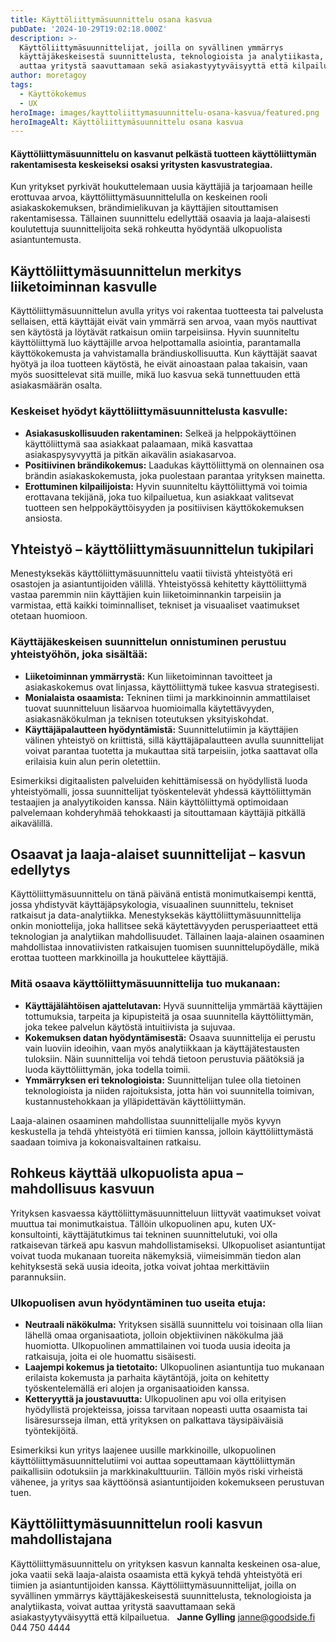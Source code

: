 ```yaml
---
title: Käyttöliittymäsuunnittelu osana kasvua
pubDate: '2024-10-29T19:02:18.000Z'
description: >-
  Käyttöliittymäsuunnittelijat, joilla on syvällinen ymmärrys
  käyttäjäkeskeisestä suunnittelusta, teknologioista ja analytiikasta, voivat
  auttaa yritystä saavuttamaan sekä asiakastyytyväisyyttä että kilpailuetua.
author: moretagoy
tags:
  - Käyttökokemus
  - UX
heroImage: images/kayttoliittymasuunnittelu-osana-kasvua/featured.png
heroImageAlt: Käyttöliittymäsuunnittelu osana kasvua
---
```


#### Käyttöliittymäsuunnittelu on kasvanut pelkästä tuotteen käyttöliittymän rakentamisesta keskeiseksi osaksi yritysten kasvustrategiaa.

Kun yritykset pyrkivät houkuttelemaan uusia käyttäjiä ja tarjoamaan heille erottuvaa arvoa, käyttöliittymäsuunnittelulla on keskeinen rooli asiakaskokemuksen, brändimielikuvan ja käyttäjien sitouttamisen rakentamisessa. Tällainen suunnittelu edellyttää osaavia ja laaja-alaisesti koulutettuja suunnittelijoita sekä rohkeutta hyödyntää ulkopuolista asiantuntemusta.

## Käyttöliittymäsuunnittelun merkitys liiketoiminnan kasvulle

Käyttöliittymäsuunnittelun avulla yritys voi rakentaa tuotteesta tai palvelusta sellaisen, että käyttäjät eivät vain ymmärrä sen arvoa, vaan myös nauttivat sen käytöstä ja löytävät ratkaisun omiin tarpeisiinsa. Hyvin suunniteltu käyttöliittymä luo käyttäjille arvoa helpottamalla asiointia, parantamalla käyttökokemusta ja vahvistamalla brändiuskollisuutta. Kun käyttäjät saavat hyötyä ja iloa tuotteen käytöstä, he eivät ainoastaan palaa takaisin, vaan myös suosittelevat sitä muille, mikä luo kasvua sekä tunnettuuden että asiakasmäärän osalta.

### Keskeiset hyödyt käyttöliittymäsuunnittelusta kasvulle:

-   **Asiakasuskollisuuden rakentaminen:** Selkeä ja helppokäyttöinen käyttöliittymä saa asiakkaat palaamaan, mikä kasvattaa asiakaspysyvyyttä ja pitkän aikavälin asiakasarvoa.
-   **Positiivinen brändikokemus:** Laadukas käyttöliittymä on olennainen osa brändin asiakaskokemusta, joka puolestaan parantaa yrityksen mainetta.
-   **Erottuminen kilpailijoista:** Hyvin suunniteltu käyttöliittymä voi toimia erottavana tekijänä, joka tuo kilpailuetua, kun asiakkaat valitsevat tuotteen sen helppokäyttöisyyden ja positiivisen käyttökokemuksen ansiosta.

## Yhteistyö – käyttöliittymäsuunnittelun tukipilari

Menestyksekäs käyttöliittymäsuunnittelu vaatii tiivistä yhteistyötä eri osastojen ja asiantuntijoiden välillä. Yhteistyössä kehitetty käyttöliittymä vastaa paremmin niin käyttäjien kuin liiketoiminnankin tarpeisiin ja varmistaa, että kaikki toiminnalliset, tekniset ja visuaaliset vaatimukset otetaan huomioon.

### Käyttäjäkeskeisen suunnittelun onnistuminen perustuu yhteistyöhön, joka sisältää:

-   **Liiketoiminnan ymmärrystä:** Kun liiketoiminnan tavoitteet ja asiakaskokemus ovat linjassa, käyttöliittymä tukee kasvua strategisesti.
-   **Monialaista osaamista:** Tekninen tiimi ja markkinoinnin ammattilaiset tuovat suunnitteluun lisäarvoa huomioimalla käytettävyyden, asiakasnäkökulman ja teknisen toteutuksen yksityiskohdat.
-   **Käyttäjäpalautteen hyödyntämistä:** Suunnittelutiimin ja käyttäjien välinen yhteistyö on kriittistä, sillä käyttäjäpalautteen avulla suunnittelijat voivat parantaa tuotetta ja mukauttaa sitä tarpeisiin, jotka saattavat olla erilaisia kuin alun perin oletettiin.

Esimerkiksi digitaalisten palveluiden kehittämisessä on hyödyllistä luoda yhteistyömalli, jossa suunnittelijat työskentelevät yhdessä käyttöliittymän testaajien ja analyytikoiden kanssa. Näin käyttöliittymä optimoidaan palvelemaan kohderyhmää tehokkaasti ja sitouttamaan käyttäjiä pitkällä aikavälillä.

## Osaavat ja laaja-alaiset suunnittelijat – kasvun edellytys

Käyttöliittymäsuunnittelu on tänä päivänä entistä monimutkaisempi kenttä, jossa yhdistyvät käyttäjäpsykologia, visuaalinen suunnittelu, tekniset ratkaisut ja data-analytiikka. Menestyksekäs käyttöliittymäsuunnittelija onkin moniottelija, joka hallitsee sekä käytettävyyden perusperiaatteet että teknologian ja analytiikan mahdollisuudet. Tällainen laaja-alainen osaaminen mahdollistaa innovatiivisten ratkaisujen tuomisen suunnittelupöydälle, mikä erottaa tuotteen markkinoilla ja houkuttelee käyttäjiä.

### Mitä osaava käyttöliittymäsuunnittelija tuo mukanaan:

-   **Käyttäjälähtöisen ajattelutavan:** Hyvä suunnittelija ymmärtää käyttäjien tottumuksia, tarpeita ja kipupisteitä ja osaa suunnitella käyttöliittymän, joka tekee palvelun käytöstä intuitiivista ja sujuvaa.
-   **Kokemuksen datan hyödyntämisestä:** Osaava suunnittelija ei perustu vain luoviin ideoihin, vaan myös analytiikkaan ja käyttäjätestausten tuloksiin. Näin suunnittelija voi tehdä tietoon perustuvia päätöksiä ja luoda käyttöliittymän, joka todella toimii.
-   **Ymmärryksen eri teknologioista:** Suunnittelijan tulee olla tietoinen teknologioista ja niiden rajoituksista, jotta hän voi suunnitella toimivan, kustannustehokkaan ja ylläpidettävän käyttöliittymän.

Laaja-alainen osaaminen mahdollistaa suunnittelijalle myös kyvyn keskustella ja tehdä yhteistyötä eri tiimien kanssa, jolloin käyttöliittymästä saadaan toimiva ja kokonaisvaltainen ratkaisu.

## Rohkeus käyttää ulkopuolista apua – mahdollisuus kasvuun

Yrityksen kasvaessa käyttöliittymäsuunnitteluun liittyvät vaatimukset voivat muuttua tai monimutkaistua. Tällöin ulkopuolinen apu, kuten UX-konsultointi, käyttäjätutkimus tai tekninen suunnittelutuki, voi olla ratkaisevan tärkeä apu kasvun mahdollistamiseksi. Ulkopuoliset asiantuntijat voivat tuoda mukanaan tuoreita näkemyksiä, viimeisimmän tiedon alan kehityksestä sekä uusia ideoita, jotka voivat johtaa merkittäviin parannuksiin.

### Ulkopuolisen avun hyödyntäminen tuo useita etuja:

-   **Neutraali näkökulma:** Yrityksen sisällä suunnittelu voi toisinaan olla liian lähellä omaa organisaatiota, jolloin objektiivinen näkökulma jää huomiotta. Ulkopuolinen ammattilainen voi tuoda uusia ideoita ja ratkaisuja, joita ei ole huomattu sisäisesti.
-   **Laajempi kokemus ja tietotaito:** Ulkopuolinen asiantuntija tuo mukanaan erilaista kokemusta ja parhaita käytäntöjä, joita on kehitetty työskentelemällä eri alojen ja organisaatioiden kanssa.
-   **Ketteryyttä ja joustavuutta:** Ulkopuolinen apu voi olla erityisen hyödyllistä projekteissa, joissa tarvitaan nopeasti uutta osaamista tai lisäresursseja ilman, että yrityksen on palkattava täysipäiväisiä työntekijöitä.

Esimerkiksi kun yritys laajenee uusille markkinoille, ulkopuolinen käyttöliittymäsuunnittelutiimi voi auttaa sopeuttamaan käyttöliittymän paikallisiin odotuksiin ja markkinakulttuuriin. Tällöin myös riski virheistä vähenee, ja yritys saa käyttöönsä asiantuntijoiden kokemukseen perustuvan tuen.

## Käyttöliittymäsuunnittelun rooli kasvun mahdollistajana

Käyttöliittymäsuunnittelu on yrityksen kasvun kannalta keskeinen osa-alue, joka vaatii sekä laaja-alaista osaamista että kykyä tehdä yhteistyötä eri tiimien ja asiantuntijoiden kanssa. Käyttöliittymäsuunnittelijat, joilla on syvällinen ymmärrys käyttäjäkeskeisestä suunnittelusta, teknologioista ja analytiikasta, voivat auttaa yritystä saavuttamaan sekä asiakastyytyväisyyttä että kilpailuetua.   **Janne Gylling** janne@goodside.fi 044 750 4444